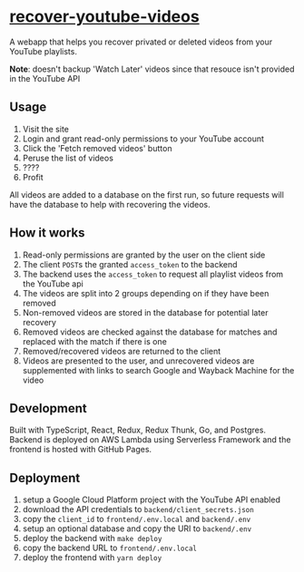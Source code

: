 # [recover-youtube-videos](https://recover-youtube-videos.xyz)

A webapp that helps you recover privated or deleted videos from your YouTube playlists.

**Note**: doesn't backup 'Watch Later' videos since that resouce isn't provided in the YouTube API

## Usage

1. Visit the site
2. Login and grant read-only permissions to your YouTube account
3. Click the 'Fetch removed videos' button
4. Peruse the list of videos
5. ????
6. Profit

All videos are added to a database on the first run, so future requests will have the database to help with recovering the videos.

## How it works

1. Read-only permissions are granted by the user on the client side
2. The client `POST`s the granted `access_token` to the backend
3. The backend uses the `access_token` to request all playlist videos from the YouTube api
4. The videos are split into 2 groups depending on if they have been removed
5. Non-removed videos are stored in the database for potential later recovery
6. Removed videos are checked against the database for matches and replaced with the match if there is one
7. Removed/recovered videos are returned to the client
8. Videos are presented to the user, and unrecovered videos are supplemented with links to search Google and Wayback Machine for the video

## Development

Built with TypeScript, React, Redux, Redux Thunk, Go, and Postgres.  
Backend is deployed on AWS Lambda using Serverless Framework and the frontend is hosted with GitHub Pages.

## Deployment

1. setup a Google Cloud Platform project with the YouTube API enabled
2. download the API credentials to `backend/client_secrets.json`
3. copy the `client_id` to `frontend/.env.local` and `backend/.env`
4. setup an optional database and copy the URI to `backend/.env`
5. deploy the backend with `make deploy`
6. copy the backend URL to `frontend/.env.local`
7. deploy the frontend with `yarn deploy`

